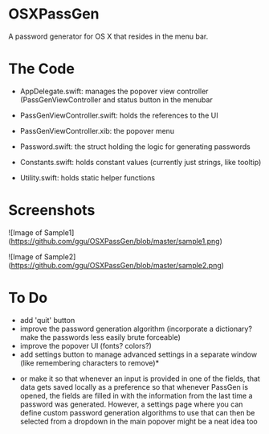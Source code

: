 # OSXPassGen
A password generator for OS X that resides in the menu bar.

# The Code
- AppDelegate.swift: manages the popover view controller (PassGenViewController and status button in the menubar

- PassGenViewController.swift: holds the references to the UI

- PassGenViewController.xib: the popover menu

- Password.swift: the struct holding the logic for generating passwords

- Constants.swift: holds constant values (currently just strings, like tooltip)

- Utility.swift: holds static helper functions

# Screenshots
![Image of Sample1]
(https://github.com/ggu/OSXPassGen/blob/master/sample1.png)

![Image of Sample2]
(https://github.com/ggu/OSXPassGen/blob/master/sample2.png)

# To Do
- add 'quit' button
- improve the password generation algorithm (incorporate a dictionary? make the passwords less easily brute forceable)
- improve the popover UI (fonts? colors?)
- add settings button to manage advanced settings in a separate window (like remembering characters to remove)*

* or make it so that whenever an input is provided in one of the fields, that data gets saved locally as a preference so that whenever PassGen is opened, the fields are filled in with the information from the last time a password was generated. However, a settings page where you can define custom password generation algorithms to use that can then be selected from a dropdown in the main popover might be a neat idea too
